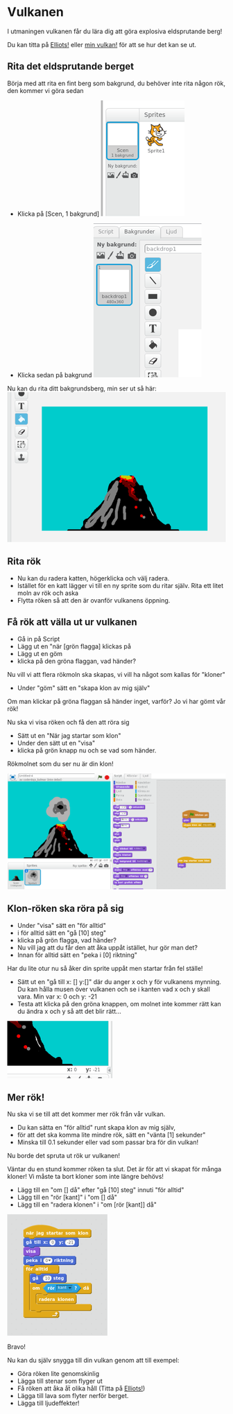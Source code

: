 Vulkanen
========

I utmaningen vulkanen får du lära dig att göra explosiva eldsprutande berg!

Du kan titta på [Elliots!](http://scratch.mit.edu/projects/44967008/) eller [min vulkan!](http://scratch.mit.edu/projects/44225694/) för att se hur det kan se ut.

Rita det eldsprutande berget
----------------------------

Börja med att rita en fint berg som bakgrund, du behöver inte rita någon rök, den kommer vi göra sedan

 * Klicka på [Scen, 1 bakgrund] 
![](bilder/scen.png)

 * Klicka sedan på bakgrund
![](bilder/bakgrund.png)

Nu kan du rita ditt bakgrundsberg, min ser ut så här:
![](bilder/vulkan_bakgrund.png)

Rita rök
--------

 * Nu kan du radera katten, högerklicka och välj radera.
 * Istället för en katt lägger vi till en ny sprite som du ritar själv. Rita ett litet moln av rök och aska
 * Flytta röken så att den är ovanför vulkanens öppning.
 
Få rök att välla ut ur vulkanen
------------------------------

 * Gå in på Script
 * Lägg ut en "när [grön flagga] klickas på 
 * Lägg ut en göm
 * klicka på den gröna flaggan, vad händer?
 
Nu vill vi att flera rökmoln ska skapas, vi vill ha något som kallas för "kloner"

 * Under "göm" sätt en "skapa klon av mig själv"

Om man klickar på gröna flaggan så händer inget, varför? Jo vi har gömt vår rök!

Nu ska vi visa röken och få den att röra sig

 * Sätt ut en "När jag startar som klon"
 * Under den sätt ut en "visa"
 * klicka på grön knapp nu och se vad som händer.
 
Rökmolnet som du ser nu är din klon!

![](bilder/en_klon.png)


Klon-röken ska röra på sig
-------------------------------------

 *  Under "visa" sätt en "för alltid"
 *  i för alltid sätt en "gå [10] steg"
 *  klicka på grön flagga, vad händer?
 *  Nu vill jag att du får den att åka uppåt istället, hur gör man det?
 *  Innan för alltid sätt en "peka i [0] riktning"

Har du lite otur nu så åker din sprite uppåt men startar från fel ställe!

 * Sätt ut en "gå till x: [] y:[]" där du anger x och y för vulkanens mynning. Du kan hålla musen över vulkanen och se i kanten vad x och y skall vara. Min var x: 0 och y: -21
 * Testa att klicka på den gröna knappen, om molnet inte kommer rätt kan du ändra x och y så att det blir rätt...
 
![](bilder/vulkanens_x_y.png)


Mer rök!
--------
Nu ska vi se till att det kommer mer rök från vår vulkan.

 * Du kan sätta en "för alltid" runt skapa klon av mig själv, 
 * för att det ska komma lite mindre rök, sätt en "vänta [1] sekunder"
 * Minska till 0.1 sekunder eller vad som passar bra för din vulkan!
 
Nu borde det spruta ut rök ur vulkanen! 

Väntar du en stund kommer röken ta slut. Det är för att vi skapat för många kloner! Vi måste ta bort kloner som inte längre behövs!

 * Lägg till en "om [] då" efter "gå [10] steg" innuti "för alltid"
 * Lägg till en "rör [kant]" i "om [] då"
 * Lägg till en "radera klonen" i "om [rör [kant]] då"
 
![](bilder/om_kant_radera.png)
 
 Bravo!

Nu kan du själv snygga till din vulkan genom att till exempel:

 * Göra röken lite genomskinlig
 * Lägga till stenar som flyger ut
 * Få röken att åka åẗ olika håll (Titta på [Elliots!](http://scratch.mit.edu/projects/44967008/#editor))
 * Lägga till lava som flyter nerför berget.
 * Lägga till ljudeffekter! 






 
 
